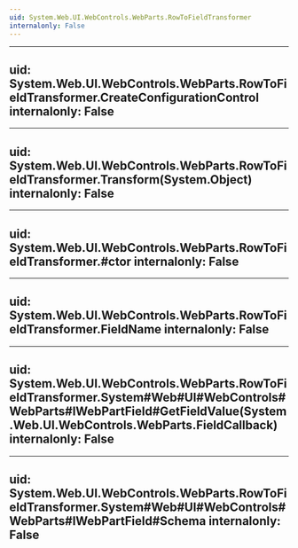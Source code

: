 ```yaml
---
uid: System.Web.UI.WebControls.WebParts.RowToFieldTransformer
internalonly: False
---
```


---
uid: System.Web.UI.WebControls.WebParts.RowToFieldTransformer.CreateConfigurationControl
internalonly: False
---

---
uid: System.Web.UI.WebControls.WebParts.RowToFieldTransformer.Transform(System.Object)
internalonly: False
---

---
uid: System.Web.UI.WebControls.WebParts.RowToFieldTransformer.#ctor
internalonly: False
---

---
uid: System.Web.UI.WebControls.WebParts.RowToFieldTransformer.FieldName
internalonly: False
---

---
uid: System.Web.UI.WebControls.WebParts.RowToFieldTransformer.System#Web#UI#WebControls#WebParts#IWebPartField#GetFieldValue(System.Web.UI.WebControls.WebParts.FieldCallback)
internalonly: False
---

---
uid: System.Web.UI.WebControls.WebParts.RowToFieldTransformer.System#Web#UI#WebControls#WebParts#IWebPartField#Schema
internalonly: False
---

